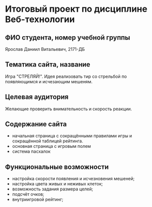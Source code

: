 # Итоговый проект по дисциплине Веб-технологии

## ФИО студента, номер учебной группы

Ярослав Даниил Витальевич, 2171-ДБ

## Тематика сайта, название

Игра "СТРЕЛЯЙ!". Идея реализовать тир со стрельбой по появляющимся и исчезающим мешеням. 

## Целевая аудитория

Желающие проверить внимательность и скорость реакции.

## Содержание сайта

* начальная страница с сокращёнными правилами игры и сокращённой таблицей рейтинга.
* основная страница с игровым полем
* система пасхалок

## Функциональные возможности

* настройка скорости появления и исчезновения мешеней;
* настройка цвета живых и неживых клеток;
* возможность задания размера целей;
* подсчёт очков;
* внутриигровой рейтинг;
